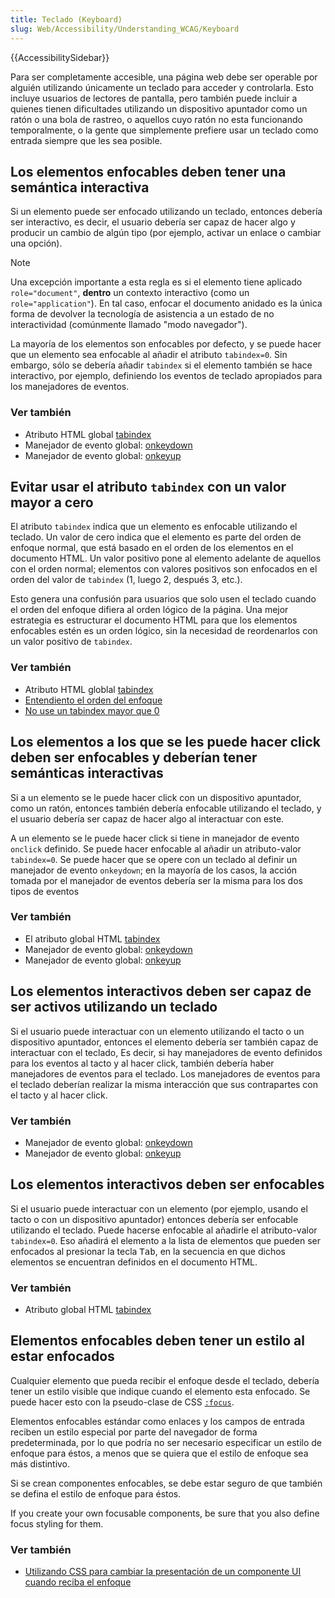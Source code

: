 ```yaml
---
title: Teclado (Keyboard)
slug: Web/Accessibility/Understanding_WCAG/Keyboard
---
```


{{AccessibilitySidebar}}

Para ser completamente accesible, una página web debe ser operable por alguién utilizando únicamente un teclado para acceder y controlarla. Esto incluye usuarios de lectores de pantalla, pero también puede incluir a quienes tienen dificultades utilizando un dispositivo apuntador como un ratón o una bola de rastreo, o aquellos cuyo ratón no esta funcionando temporalmente, o la gente que simplemente prefiere usar un teclado como entrada siempre que les sea posible.

## Los elementos enfocables deben tener una semántica interactiva

Si un elemento puede ser enfocado utilizando un teclado, entonces debería ser interactivo, es decir, el usuario debería ser capaz de hacer algo y producir un cambio de algún tipo (por ejemplo, activar un enlace o cambiar una opción).

> [!NOTE]
> Una excepción importante a esta regla es si el elemento tiene aplicado `role="document"`, **dentro** un contexto interactivo (como un `role="application"`). En tal caso, enfocar el documento anidado es la única forma de devolver la tecnología de asistencia a un estado de no interactividad (comúnmente llamado "modo navegador").

La mayoría de los elementos son enfocables por defecto, y se puede hacer que un elemento sea enfocable al añadir el atributo `tabindex=0`. Sin embargo, sólo se debería añadir `tabindex` si el elemento también se hace interactivo, por ejemplo, definiendo los eventos de teclado apropiados para los manejadores de eventos.

### Ver también

- Atributo HTML global [tabindex](/es/docs/Web/HTML/Global_attributes/tabindex)
- Manejador de evento global: [onkeydown](/es/docs/conflicting/Web/API/Element/keydown_event)
- Manejador de evento global: [onkeyup](/es/docs/conflicting/Web/API/Element/keyup_event)

## Evitar usar el atributo `tabindex` con un valor mayor a cero

El atributo `tabindex` indica que un elemento es enfocable utilizando el teclado. Un valor de cero indica que el elemento es parte del orden de enfoque normal, que está basado en el orden de los elementos en el documento HTML. Un valor positivo pone al elemento adelante de aquellos con el orden normal; elementos con valores positivos son enfocados en el orden del valor de `tabindex` (1, luego 2, después 3, etc.).

Esto genera una confusión para usuarios que solo usen el teclado cuando el orden del enfoque difiera al orden lógico de la página. Una mejor estrategia es estructurar el documento HTML para que los elementos enfocables estén es un orden lógico, sin la necesidad de reordenarlos con un valor positivo de `tabindex`.

### Ver también

- Atributo HTML globlal [tabindex](/es/docs/Web/HTML/Global_attributes/tabindex)
- [Entendiento el orden del enfoque](https://www.w3.org/WAI/WCAG21/Understanding/focus-order.html)
- [No use un tabindex mayor que 0](https://adrianroselli.com/2014/11/dont-use-tabindex-greater-than-0.html)

## Los elementos a los que se les puede hacer click deben ser enfocables y deberían tener semánticas interactivas

Si a un elemento se le puede hacer click con un dispositivo apuntador, como un ratón, entonces también debería enfocable utilizando el teclado, y el usuario debería ser capaz de hacer algo al interactuar con este.

A un elemento se le puede hacer click si tiene in manejador de evento `onclick` definido. Se puede hacer enfocable al añadir un atributo-valor `tabindex=0`. Se puede hacer que se opere con un teclado al definir un manejador de evento `onkeydown`; en la mayoría de los casos, la acción tomada por el manejador de eventos debería ser la misma para los dos tipos de eventos

### Ver también

- El atributo global HTML [tabindex](/es/docs/Web/HTML/Global_attributes/tabindex)
- Manejador de evento global: [onkeydown](/es/docs/conflicting/Web/API/Element/keydown_event)
- Manejador de evento global: [onkeyup](/es/docs/conflicting/Web/API/Element/keyup_event)

## Los elementos interactivos deben ser capaz de ser activos utilizando un teclado

Si el usuario puede interactuar con un elemento utilizando el tacto o un dispositivo apuntador, entonces el elemento debería ser también capaz de interactuar con el teclado, Es decir, si hay manejadores de evento definidos para los eventos al tacto y al hacer click, también debería haber manejadores de eventos para el teclado. Los manejadores de eventos para el teclado deberían realizar la misma interacción que sus contrapartes con el tacto y al hacer click.

### Ver también

- Manejador de evento global: [onkeydown](/es/docs/conflicting/Web/API/Element/keydown_event)
- Manejador de evento global: [onkeyup](/es/docs/conflicting/Web/API/Element/keyup_event)

## Los elementos interactivos deben ser enfocables

Si el usuario puede interactuar con un elemento (por ejemplo, usando el tacto o con un dispositivo apuntador) entonces debería ser enfocable utilizando el teclado. Puede hacerse enfocable al añadirle el atributo-valor `tabindex=0`. Eso añadirá el elemento a la lista de elementos que pueden ser enfocados al presionar la tecla <kbd>Tab</kbd>, en la secuencia en que dichos elementos se encuentran definidos en el documento HTML.

### Ver también

- Atributo global HTML [tabindex](/es/docs/Web/HTML/Global_attributes/tabindex)

## Elementos enfocables deben tener un estilo al estar enfocados

Cualquier elemento que pueda recibir el enfoque desde el teclado, debería tener un estilo visible que indique cuando el elemento esta enfocado. Se puede hacer esto con la pseudo-clase de CSS [`:focus`](/es/docs/Web/CSS/:focus).

Elementos enfocables estándar como enlaces y los campos de entrada reciben un estilo especial por parte del navegador de forma predeterminada, por lo que podría no ser necesario especificar un estilo de enfoque para éstos, a menos que se quiera que el estilo de enfoque sea más distintivo.

Si se crean componentes enfocables, se debe estar seguro de que también se defina el estilo de enfoque para éstos.

If you create your own focusable components, be sure that you also define focus styling for them.

### Ver también

- [Utilizando CSS para cambiar la presentación de un componente UI cuando reciba el enfoque](https://www.w3.org/WAI/WCAG21/Techniques/css/C15.html)
